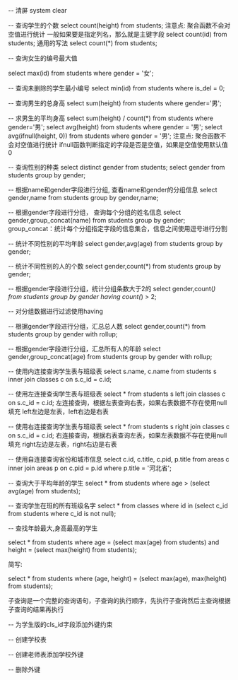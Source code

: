 -- 清屏
system clear

-- 查询学生的个数
select count(height) from students;
注意点: 聚合函数不会对空值进行统计
一般如果要是指定列名，那么就是主键字段
select count(id) from students;
通用的写法
select count(*) from students;


-- 查询女生的编号最大值

select max(id) from students where gender = '女';

-- 查询未删除的学生最小编号
select min(id) from students where is_del = 0;


-- 查询男生的总身高
select sum(height) from students where gender='男';



-- 求男生的平均身高
select sum(height) / count(*) from students where gender='男';
select avg(height) from students where gender = '男';
select avg(ifnull(height, 0)) from students where gender = '男';
注意点: 聚合函数不会对空值进行统计
ifnull函数判断指定的字段是否是空值，如果是空值使用默认值0

-- 查询性别的种类
select distinct gender from students;
select gender from students group by gender;



-- 根据name和gender字段进行分组, 查看name和gender的分组信息
select gender,name from students group by gender,name;


-- 根据gender字段进行分组， 查询每个分组的姓名信息
select gender,group_concat(name) from students group by gender;
group_concat：统计每个分组指定字段的信息集合，信息之间使用逗号进行分割


-- 统计不同性别的平均年龄
select gender,avg(age) from students group by gender;


-- 统计不同性别的人的个数
select gender,count(*) from students group by gender;



-- 根据gender字段进行分组，统计分组条数大于2的
select gender,count(*) from students group by gender having count(*) > 2;

-- 对分组数据进行过滤使用having


-- 根据gender字段进行分组，汇总总人数
select gender,count(*) from students group by gender with rollup;

-- 根据gender字段进行分组，汇总所有人的年龄
select gender,group_concat(age) from students group by gender with rollup;



-- 使用内连接查询学生表与班级表
select s.name, c.name from students s inner join classes c on s.c_id = c.id;




-- 使用左连接查询学生表与班级表
select * from students s left join classes c on s.c_id = c.id;
左连接查询，根据左表查询右表，如果右表数据不存在使用null填充
left左边是左表，left右边是右表


-- 使用右连接查询学生表与班级表
select * from students s right join classes c on s.c_id = c.id;
右连接查询，根据右表查询左表，如果左表数据不存在使用null填充
right左边是左表，right右边是右表

-- 使用自连接查询省份和城市信息
select c.id, c.title, c.pid, p.title from areas c inner join areas p on c.pid = p.id where p.title = '河北省';



-- 查询大于平均年龄的学生
select * from students where age > (select avg(age) from students);



-- 查询学生在班的所有班级名字
select * from classes where id in (select c_id from students where c_id is not null);



-- 查找年龄最大,身高最高的学生

 select * from students where age = (select max(age) from students) and height = (select max(height) from students);

简写:

select * from students where (age, height) = (select max(age), max(height) from students);


子查询是一个完整的查询语句，子查询的执行顺序，先执行子查询然后主查询根据子查询的结果再执行

-- 为学生版的cls_id字段添加外键约束

-- 创建学校表


-- 创建老师表添加学校外键

-- 删除外键




